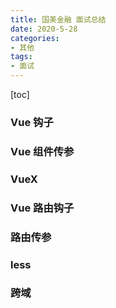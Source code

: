 ```yaml
---
title: 国美金融 面试总结
date: 2020-5-28
categories: 
- 其他
tags: 
- 面试
---
```

[toc]
### Vue 钩子

### Vue 组件传参

### VueX

### Vue 路由钩子

### 路由传参

### less

### 跨域

### 